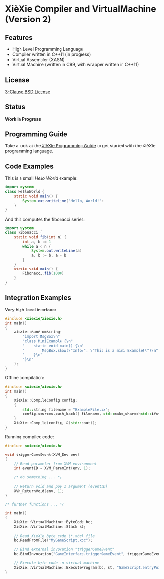 XièXie Compiler and VirtualMachine (Version 2)
==============================================

Features
--------

- High Level Programming Language
- Compiler written in C++11 (in progress)
- Virtual Assembler (XASM)
- Virtual Machine (written in C99, with wrapper written in C++11)

License
-------

[3-Clause BSD License](https://github.com/LukasBanana/XieXie-2/blob/master/LICENSE.txt)

Status
------

**Work in Progress**

Programming Guide
-----------------

Take a look at the [XièXie Programming Guide](https://github.com/LukasBanana/XieXie-2/releases/tag/guide)
to get started with the XièXie programming language.

Code Examples
-------------

This is a small *Hello World* example:
```java
import System
class HelloWorld {
	static void main() {
		System.out.writeLine("Hello, World!")
	}
}
```

And this computes the fibonacci series:
```java
import System
class Fibonacci {
	static void fib(int n) {
		int a, b := 1
		while a < n {
			System.out.writeLine(a)
			a, b := b, a + b
		}
	}
	static void main() {
		Fibonacci.fib(1000)
	}
}
```

Integration Examples
--------------------
Very high-level interface:
```cpp
#include <xiexie/xiexie.h>
int main()
{
	XieXie::RunFromString(
		"import MsgBox\n"
		"class MiniExample {\n"
		"    static void main() {\n"
		"        MsgBox.show(\"Info\", \"This is a mini Example!\")\n"
		"    }\n"
		"}\n"
	);
}
```

Offline compilation:
```cpp
#include <xiexie/xiexie.h>
int main()
{
	XieXie::CompileConfig config;
	{
		std::string filename = "ExampleFile.xx";
		config.sources.push_back({ filename, std::make_shared<std::ifstream>(filename) });
	}
	XieXie::Compile(config, &(std::cout));
}
```

Running compiled code:
```cpp
#include <xiexie/xiexie.h>

void triggerGameEvent(XVM_Env env)
{
	// Read parameter from XVM environment
	int eventID = XVM_ParamInt(env, 1);
	
	/* do something ... */
	
	// Return void and pop 1 argument (eventID)
	XVM_ReturnVoid(env, 1);
}

/* further functions ... */

int main()
{
	XieXie::VirtualMachine::ByteCode bc;
	XieXie::VirtualMachine::Stack st;
	
	// Read XieXie byte code (*.xbc) file
	bc.ReadFromFile("MyGameScript.xbc");
	
	// Bind external invocation "triggerGameEvent"
	bc.BindInvocation("GameInterface.triggerGameEvent", triggerGameEvent);
	
	// Execute byte code in virtual machine
	XieXie::VirtualMachine::ExecuteProgram(bc, st, "GameScript.entryPoint");
}
```


